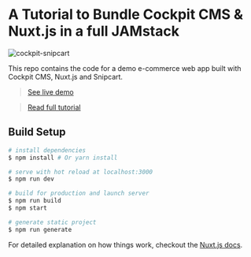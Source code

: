 # A Tutorial to Bundle Cockpit CMS & Nuxt.js in a full JAMstack

![cockpit-snipcart](https://snipcart.com/media/166719/nuxt-js.png)

This repo contains the code for a demo e-commerce web app built with Cockpit CMS, Nuxt.js and Snipcart.

>[See live demo]()

>[Read full tutorial]()

## Build Setup

``` bash
# install dependencies
$ npm install # Or yarn install

# serve with hot reload at localhost:3000
$ npm run dev

# build for production and launch server
$ npm run build
$ npm start

# generate static project
$ npm run generate
```

For detailed explanation on how things work, checkout the [Nuxt.js docs](https://github.com/nuxt/nuxt.js).
